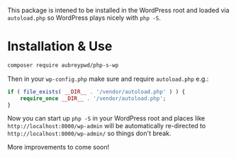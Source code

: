 This package is intened to be installed in the WordPress root and loaded via `autoload.php` so WordPress plays nicely with `php -S`.

# Installation & Use

```bash
composer require aubreypwd/php-s-wp
```

Then in your `wp-config.php` make sure and require `autoload.php` e.g.:

```php
if ( file_exists( __DIR__ . '/vendor/autoload.php' ) ) {
	require_once __DIR__ . '/vendor/autoload.php';
}
```

Now you can start up `php -S` in your WordPress root and places like `http://localhost:8000/wp-admin` will be automatically re-directed to `http://localhost:8000/wp-admin/` so things don't break.

More improvements to come soon!